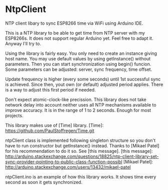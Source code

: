 # NtpClient
NTP client libary to sync ESP8266 time via WiFi using Arduino IDE.

This is a NTP library to be able to get time from NTP server with my ESP8266s. It does not support regular Arduino yet. Feel free to adapt it. Anyway I'll try to.

Using the library is fairly easy. You only need to create an instance giving host name. You may use default values by using getInstance() without parameters. Then you can start synchronization using begin() funcion. Some parameters can be adjusted: server, sync frequency, time offset.

Update frequency is higher (every some seconds) until 1st successful sync is achieved. Since then, yout own (or default) adjusted period applies. There is a way to adjust this first period if needed.

Don't expect atomic-clock-like precission. This library does not take network delay into account neither uses all NTP mechanisms available to improve accuracy. It is in the range of 1 to 2 seconds. Enough for most projects.

This library makes use of [Time] library. 
[Time]: https://github.com/PaulStoffregen/Time.git

ntpClient class is implemented following singleton structure so you don't have to run constructor but getInstance() instead. Thanks to [Mikael Patel] for his recommendation to do it so. See [this message].
[this message]: http://arduino.stackexchange.com/questions/18825/ntp-client-library-set-sync-provider-pointing-to-public-class-function-possibl
[Mikael Patel]: http://arduino.stackexchange.com/users/13432/mikael-patel

ntpClient.ino is an example of how this library works. It shows time every second as soon it gets synchronized.
